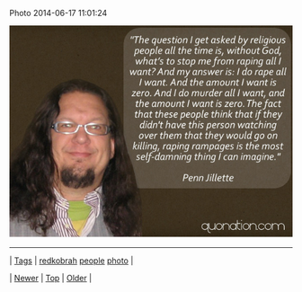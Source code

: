 <!--
title: Photo 2014-06-17 11
date: 2020-06-28T15:27:00.329Z
tags: redkobrah, people, photo
-->


Photo 2014-06-17 11:01:24

![](89048870299-0.jpg)

<!--BOTTOM-POST-NAVIGATION-->
---

| [Tags](tags.md) | [redkobrah](tag-redkobrah.md) [people](tag-people.md) [photo](tag-photo.md) |

| [Newer](89047812344.md) | [Top](index.md) | [Older](89061789952.md) |